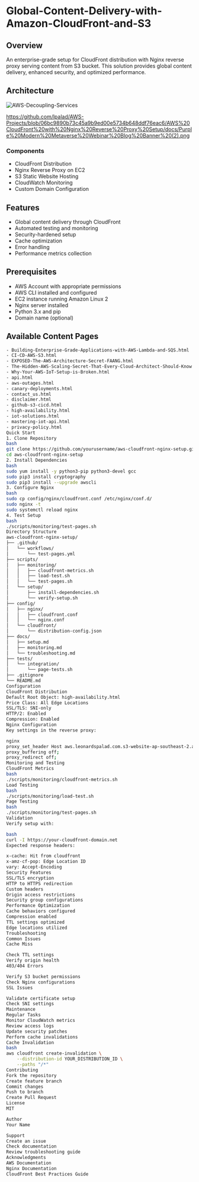 # Global-Content-Delivery-with-Amazon-CloudFront-and-S3

## Overview
An enterprise-grade setup for CloudFront distribution with Nginx reverse proxy serving content from S3 bucket. This solution provides global content delivery, enhanced security, and optimized performance.

## Architecture
![AWS-Decoupling-Services](https://github.com/user-attachments/assets/ca9c61c3-4b9d-4b30-b0bb-03c8ea90d962)

https://github.com/lpalad/AWS-Projects/blob/06bc9890b73c45a9b9ed00e5734b648ddf76eac6/AWS%20CloudFront%20with%20Nginx%20Reverse%20Proxy%20Setup/docs/Purple%20Modern%20Metaverse%20Webinar%20Blog%20Banner%20(2).png

### Components
- CloudFront Distribution
- Nginx Reverse Proxy on EC2
- S3 Static Website Hosting
- CloudWatch Monitoring
- Custom Domain Configuration

## Features
- Global content delivery through CloudFront
- Automated testing and monitoring
- Security-hardened setup
- Cache optimization
- Error handling
- Performance metrics collection

## Prerequisites
- AWS Account with appropriate permissions
- AWS CLI installed and configured
- EC2 instance running Amazon Linux 2
- Nginx server installed
- Python 3.x and pip
- Domain name (optional)

## Available Content Pages
```bash
- Building-Enterprise-Grade-Applications-with-AWS-Lambda-and-SQS.html
- CI-CD-AWS-S3.html
- EXPOSED-The-AWS-Architecture-Secret-FAANG.html
- The-Hidden-AWS-Scaling-Secret-That-Every-Cloud-Architect-Should-Know.html
- Why-Your-AWS-IoT-Setup-is-Broken.html
- api.html
- aws-outages.html
- canary-deployments.html
- contact_us.html
- disclaimer.html
- github-s3-cicd.html
- high-availability.html
- iot-solutions.html
- mastering-iot-api.html
- privacy-policy.html
Quick Start
1. Clone Repository
bash
git clone https://github.com/yourusername/aws-cloudfront-nginx-setup.git
cd aws-cloudfront-nginx-setup
2. Install Dependencies
bash
sudo yum install -y python3-pip python3-devel gcc
sudo pip3 install cryptography
sudo pip3 install --upgrade awscli
3. Configure Nginx
bash
sudo cp config/nginx/cloudfront.conf /etc/nginx/conf.d/
sudo nginx -t
sudo systemctl reload nginx
4. Test Setup
bash
./scripts/monitoring/test-pages.sh
Directory Structure
aws-cloudfront-nginx-setup/
├── .github/
│   └── workflows/
│       └── test-pages.yml
├── scripts/
│   ├── monitoring/
│   │   ├── cloudfront-metrics.sh
│   │   ├── load-test.sh
│   │   └── test-pages.sh
│   └── setup/
│       ├── install-dependencies.sh
│       └── verify-setup.sh
├── config/
│   ├── nginx/
│   │   ├── cloudfront.conf
│   │   └── nginx.conf
│   └── cloudfront/
│       └── distribution-config.json
├── docs/
│   ├── setup.md
│   ├── monitoring.md
│   └── troubleshooting.md
├── tests/
│   └── integration/
│       └── page-tests.sh
├── .gitignore
└── README.md
Configuration
CloudFront Distribution
Default Root Object: high-availability.html
Price Class: All Edge Locations
SSL/TLS: SNI-only
HTTP/2: Enabled
Compression: Enabled
Nginx Configuration
Key settings in the reverse proxy:

nginx
proxy_set_header Host aws.leonardspalad.com.s3-website-ap-southeast-2.amazonaws.com;
proxy_buffering off;
proxy_redirect off;
Monitoring and Testing
CloudFront Metrics
bash
./scripts/monitoring/cloudfront-metrics.sh
Load Testing
bash
./scripts/monitoring/load-test.sh
Page Testing
bash
./scripts/monitoring/test-pages.sh
Validation
Verify setup with:

bash
curl -I https://your-cloudfront-domain.net
Expected response headers:

x-cache: Hit from cloudfront
x-amz-cf-pop: Edge Location ID
vary: Accept-Encoding
Security Features
SSL/TLS encryption
HTTP to HTTPS redirection
Custom headers
Origin access restrictions
Security group configurations
Performance Optimization
Cache behaviors configured
Compression enabled
TTL settings optimized
Edge locations utilized
Troubleshooting
Common Issues
Cache Miss

Check TTL settings
Verify origin health
403/404 Errors

Verify S3 bucket permissions
Check Nginx configurations
SSL Issues

Validate certificate setup
Check SNI settings
Maintenance
Regular Tasks
Monitor CloudWatch metrics
Review access logs
Update security patches
Perform cache invalidations
Cache Invalidation
bash
aws cloudfront create-invalidation \
    --distribution-id YOUR_DISTRIBUTION_ID \
    --paths "/*"
Contributing
Fork the repository
Create feature branch
Commit changes
Push to branch
Create Pull Request
License
MIT

Author
Your Name

Support
Create an issue
Check documentation
Review troubleshooting guide
Acknowledgments
AWS Documentation
Nginx Documentation
CloudFront Best Practices Guide

